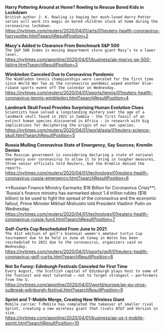 **Harry Pottering Around at Home? Rowling to Rescue Bored Kids in Lockdown**\
`British author J. K. Rowling is hoping her much-loved Harry Potter series will work its magic on bored children stuck at home during the coronavirus lockdown.`\
https://nytimes.com/reuters/2020/04/01/arts/01reuters-health-coronavirus-harrypotter.html?searchResultPosition=2

**Macy's Added to Clearance From Benchmark S&P 500**\
`The S&P 500 Index is moving department store giant Macy’s to a lower level.`\
https://nytimes.com/aponline/2020/04/01/business/ap-macys-sp-500-listing.html?searchResultPosition=3

**Wimbledon Canceled Due to Coronavirus Pandemic**\
`The Wimbledon tennis championships were canceled for the first time since World War Two as the coronavirus pandemic wiped another blue-riband sports event off the calendar on Wednesday.`\
https://nytimes.com/reuters/2020/04/01/sports/tennis/01reuters-health-coronavirus-tennis-wimbledon.html?searchResultPosition=4

**Landmark Skull Fossil Provides Surprising Human Evolution Clues**\
`Scientists have solved a longstanding mystery over the age of a landmark skull found in 1921 in Zambia - the first fossil of an extinct human species discovered in Africa - in research with big implications for deciphering the origin of our own species.`\
https://nytimes.com/reuters/2020/04/01/world/asia/01reuters-science-skull.html?searchResultPosition=5

**Russia Mulling Coronavirus State of Emergency, Say Sources; Kremlin Denies**\
`The Russian government is considering declaring a state of national emergency over coronavirus to allow it to bring in tougher measures, three senior officials told Reuters, but the Kremlin denied the reports.`\
https://nytimes.com/reuters/2020/04/01/technology/01reuters-health-coronavirus-russia-emergency.html?searchResultPosition=6

**Russian Finance Ministry Earmarks $18 Billion for Coronavirus Crisis**\
`Russia's finance ministry has earmarked about 1.4 trillion rubles ($18 billion) to be used to fight the spread of the coronavirus and the economic fallout, Prime Minister Mikhail Mishustin told President Vladimir Putin on Wednesday.`\
https://nytimes.com/reuters/2020/04/01/technology/01reuters-health-coronavirus-russia-fund.html?searchResultPosition=7

**Golf-Curtis Cup Rescheduled From June to 2021**\
`The 41st edition of golf's biennial women's amateur Curtis Cup tournament due to be held in June at Conwy in Wales has been rescheduled to 2021 due to the coronavirus, organizers said on Wednesday.`\
https://nytimes.com/reuters/2020/04/01/sports/golf/01reuters-health-coronavirus-golf-curtis.html?searchResultPosition=8

**Not So Funny: Edinburgh Festivals Canceled for First Time**\
`Every August, the Scottish capital of Edinburgh plays host to some of the funniest and most talented — not to forget strangest — performers from the U.`\
https://nytimes.com/aponline/2020/04/01/world/europe/ap-eu-virus-outbreak-edinburgh-festival.html?searchResultPosition=9

**Sprint and T-Mobile Merge, Creating New Wireless Giant**\
`Mobile carrier T-Mobile has completed the takeover of smaller rival Sprint, creating a new wireless giant that rivals AT&T and Verizon in size. `\
https://nytimes.com/aponline/2020/04/01/business/ap-us-t-mobile-sprint.html?searchResultPosition=10

